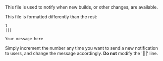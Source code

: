 This file is used to notify when new builds, or other changes, are available.

This file is formatted differently than the rest:

```
1
|||

Your message here
```

Simply increment the number any time you want to send a new notification to users, and change the message accordingly. **Do not** modify the '|||' line.